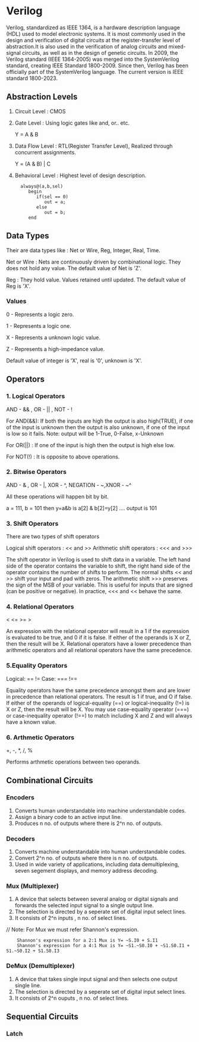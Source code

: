 # Verilog
Verilog, standardized as IEEE 1364, is a hardware description language (HDL) used to model electronic systems. It is most commonly used in the design and verification of digital circuits at the register-transfer level of abstraction.It is also used in the verification of analog circuits and mixed-signal circuits, as well as in the design of genetic circuits. In 2009, the Verilog standard (IEEE 1364-2005) was merged into the SystemVerilog standard, creating IEEE Standard 1800-2009. Since then, Verilog has been officially part of the SystemVerilog language. The current version is IEEE standard 1800-2023.
## Abstraction Levels
1. Circuit Level : CMOS
2. Gate Level : Using logic gates like and, or.. etc.

    Y = A & B 
4. Data Flow Level : RTL(Register Transfer Level), Realized through concurrent assignments.

   Y = (A & B) | C
5. Behavioral Level : Highest level of design description.
   
         always@(a,b,sel)
            begin
               if(sel == 0)
                  out = a;
               else
                  out = b;
            end
## Data Types
Their are data types like : Net or Wire, Reg, Integer, Real, Time.

Net or Wire : Nets are continuously driven by combinational logic. They does not hold any value. The default value of Net is 'Z'.

Reg : They hold value. Values retained until updated. The default value of Reg is 'X'.
### Values
0 - Represents a logic zero.

1 - Represents a logic one.

X - Represents a unknown logic value.

Z - Represents a high-impedance value.

Default value of integer is 'X', real is '0', unknown is 'X'.
## Operators
### 1. Logical Operators
AND - && , OR - || , NOT - !

For AND(&&): If both the inputs are high the output is also high(TRUE), if one of the input is unknown then the output is also unknown, if one of the input is low so it fails.
Note: output will be 1-True, 0-False, x-Unknown

For OR(||) : If one of the input is high then the output is high else low.

For NOT(!) : It is opposite to above operations.
### 2. Bitwise Operators
AND - & , OR - |, XOR - ^, NEGATION - ~,XNOR - ~^

All these operations will happen bit by bit.

a = 111, b = 101 then y=a&b is a[2] & b[2]=y[2] .... output is 101
### 3. Shift Operators
There are two types of shift operators

Logical shift operators     : <<  and >>
Arithmetic shift operators : <<< and >>>

The shift operator in Verilog is used to shift data in a variable. The left hand side of the operator contains the variable to shift, the right hand side of the operator contains the number of shifts to perform.
The normal shifts << and >> shift your input and pad with zeros. The arithmetic shift >>> preserves the sign of the MSB of your variable. This is useful for inputs that are signed (can be positive or negative). In practice, <<< and << behave the same.
### 4. Relational Operators
< <= >= >

An expression with the relational operator will result in a 1 if the expression is evaluated to be true, and 0 if it is false. If either of the operands is X or Z, then the result will be X. Relational operators have a lower precedence than arithmetic operators and all relational operators have the same precedence.
### 5.Equality Operators
Logical: == !=
Case: === !==

Equality operators have the same precedence amongst them and are lower in precedence than relational operators. The result is 1 if true, and O if false. If either of the operands of logical-equality (==) or logical-inequality (!=) is X or Z, then the result will be X. You may use case-equality operator (===) or case-inequality operator (!==) to match including X and Z and will always have a known value.
### 6. Arthmetic Operators       
+, -, *, /, %

Performs arthmetic operations between two operands.
## Combinational Circuits
### Encoders
1. Converts human understandable into machine understandable codes.
2. Assign a binary code to an active input line.
3. Produces n no. of outputs where there is 2^n no. of outputs.
### Decoders
1. Converts machine understandable into human understandable codes.
2. Convert 2^n no. of outputs where there is n no. of outputs.
3. Used in wide variety of applications, including data demultiplexing, seven segement displays, and memory address decoding.
### Mux (Multiplexer)
1. A device that selects between several analog or digital signals and forwards the selected input signal to a single output line.
2. The selection is directed by a seperate set of digital input select lines.
3. It consists of 2^n inputs , n no. of select lines.

// Note: For Mux we must refer Shannon's expression.

        Shannon's expression for a 2:1 Mux is Y= ~S.I0 + S.I1
        Shannon's expression for a 4:1 Mux is Y= ~S1.~S0.I0 + ~S1.S0.I1 + S1.~S0.I2 + S1.S0.I3
### DeMux (Demultiplexer)
1. A device that takes single input signal and then selects one output single line.
2. The selection is directed by a seperate set of digital input select lines.
3. It consists of 2^n ouputs , n no. of select lines.
## Sequential Circuits
### Latch
